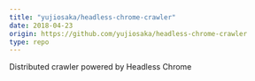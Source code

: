 ```yaml
---
title: "yujiosaka/headless-chrome-crawler"
date: 2018-04-23
origin: https://github.com/yujiosaka/headless-chrome-crawler
type: repo
---
```


Distributed crawler powered by Headless Chrome